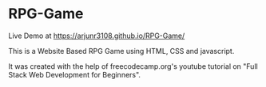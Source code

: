 # RPG-Game
Live Demo at https://arjunr3108.github.io/RPG-Game/

This is a Website Based RPG Game using HTML, CSS and javascript.

It was created with the help of freecodecamp.org's youtube tutorial on "Full Stack Web Development for Beginners".
